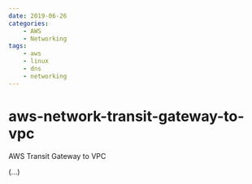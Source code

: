```yaml
---
date: 2019-06-26
categories:
    - AWS
    - Networking
tags:
    - aws
    - linux
    - dns
    - networking
---
```


# aws-network-transit-gateway-to-vpc

AWS Transit Gateway to VPC

(...)

